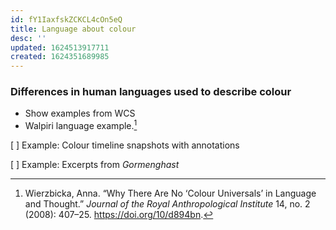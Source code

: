 ```yaml
---
id: fY1IaxfskZCKCL4cOn5eQ
title: Language about colour
desc: ''
updated: 1624513917711
created: 1624351689985
---
```


### Differences in human languages used to describe colour

* Show examples from WCS
* Walpiri language example.[^1]

[ ] Example: Colour timeline snapshots with annotations

[ ] Example: Excerpts from *Gormenghast*

[^1]: Wierzbicka, Anna. “Why There Are No ‘Colour Universals’ in Language and Thought.” *Journal of the Royal Anthropological Institute* 14, no. 2 (2008): 407–25. https://doi.org/10/d894bn.
